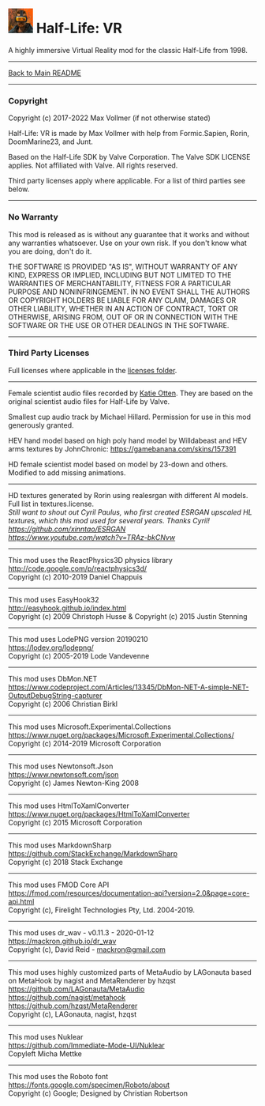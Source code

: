 # <img src="../art/game_icon.png" alt="HLVR Game Icon" width="50"/> Half-Life: VR

A highly immersive Virtual Reality mod for the classic Half-Life from 1998.

---

[Back to Main README](README.md)

---

### Copyright

Copyright (c) 2017-2022 Max Vollmer (if not otherwise stated)

Half-Life: VR is made by Max Vollmer with help from Formic.Sapien, Rorin, DoomMarine23, and Junt.

Based on the Half-Life SDK by Valve Corporation. The Valve SDK LICENSE applies. Not affiliated with Valve. All rights reserved.

Third party licenses apply where applicable. For a list of third parties see below.

---

### No Warranty

This mod is released as is without any guarantee that it works and without any warranties whatsoever. Use on your own risk. If you don't know what you are doing, don't do it.

THE SOFTWARE IS PROVIDED "AS IS", WITHOUT WARRANTY OF ANY KIND,
EXPRESS OR IMPLIED, INCLUDING BUT NOT LIMITED TO THE WARRANTIES OF
MERCHANTABILITY, FITNESS FOR A PARTICULAR PURPOSE AND NONINFRINGEMENT.
IN NO EVENT SHALL THE AUTHORS OR COPYRIGHT HOLDERS BE LIABLE FOR ANY
CLAIM, DAMAGES OR OTHER LIABILITY, WHETHER IN AN ACTION OF CONTRACT,
TORT OR OTHERWISE, ARISING FROM, OUT OF OR IN CONNECTION WITH THE
SOFTWARE OR THE USE OR OTHER DEALINGS IN THE SOFTWARE.

------

### Third Party Licenses

Full licenses where applicable in the [licenses folder](licenses).

---
Female scientist audio files recorded by [Katie Otten](https://www.katieotten.com/). They are based on the original scientist audio files for Half-Life by Valve.

Smallest cup audio track by Michael Hillard. Permission for use in this mod generously granted.

HEV hand model based on high poly hand model by Willdabeast and HEV arms textures by JohnChronic: https://gamebanana.com/skins/157391

HD female scientist model based on model by 23-down and others. Modified to add missing animations.

---
HD textures generated by Rorin using realesrgan with different AI models. Full list in textures.license.  
*Still want to shout out Cyril Paulus, who first created ESRGAN upscaled HL textures, which this mod used for several years. Thanks Cyril!*  
*https://github.com/xinntao/ESRGAN*  
*https://www.youtube.com/watch?v=TRAz-bkCNvw*  

---
This mod uses the ReactPhysics3D physics library  
http://code.google.com/p/reactphysics3d/  
Copyright (c) 2010-2019 Daniel Chappuis  

---
This mod uses EasyHook32  
http://easyhook.github.io/index.html  
Copyright (c) 2009 Christoph Husse & Copyright (c) 2015 Justin Stenning  

---
This mod uses LodePNG version 20190210  
https://lodev.org/lodepng/  
Copyright (c) 2005-2019 Lode Vandevenne  

---
This mod uses DbMon.NET  
https://www.codeproject.com/Articles/13345/DbMon-NET-A-simple-NET-OutputDebugString-capturer  
Copyright (c) 2006 Christian Birkl  

---
This mod uses Microsoft.Experimental.Collections  
https://www.nuget.org/packages/Microsoft.Experimental.Collections/  
Copyright (c) 2014-2019 Microsoft Corporation  

---
This mod uses Newtonsoft.Json  
https://www.newtonsoft.com/json  
Copyright (c) James Newton-King 2008  

---
This mod uses HtmlToXamlConverter  
https://www.nuget.org/packages/HtmlToXamlConverter  
Copyright (c) 2015 Microsoft Corporation  

---
This mod uses MarkdownSharp  
https://github.com/StackExchange/MarkdownSharp  
Copyright (c) 2018 Stack Exchange  

---
This mod uses FMOD Core API  
https://fmod.com/resources/documentation-api?version=2.0&page=core-api.html  
Copyright (c), Firelight Technologies Pty, Ltd. 2004-2019.  

---
This mod uses dr_wav - v0.11.3 - 2020-01-12  
https://mackron.github.io/dr_wav  
Copyright (c), David Reid - mackron@gmail.com  

---
This mod uses highly customized parts of MetaAudio by LAGonauta based on MetaHook by nagist and MetaRenderer by hzqst  
https://github.com/LAGonauta/MetaAudio  
https://github.com/nagist/metahook  
https://github.com/hzqst/MetaRenderer  
Copyright (c), LAGonauta, nagist, hzqst  

---
This mod uses Nuklear  
https://github.com/Immediate-Mode-UI/Nuklear  
Copyleft Micha Mettke  

---
This mod uses the Roboto font  
https://fonts.google.com/specimen/Roboto/about  
Copyright (c) Google; Designed by Christian Robertson  
